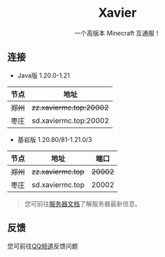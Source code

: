 <h1 align="center">Xavier</h1>
<p align="center">一个高版本 Minecraft 互通服！</p>

## 连接
* Java版 1.20.0-1.21

|节点|地址|
|-|-|
|~~郑州~~|~~zz.xaviermc.top:20002~~|
|枣庄|sd.xaviermc.top:20002|
* 基岩版 1.20.80/81-1.21.0/3

|节点|地址|端口|
|-|-|-|
|~~郑州~~|~~zz.xaviermc.top~~|~~20002~~|
|枣庄|sd.xaviermc.top|20002|

> 您可前往[服务器文档](https://docs.xaviermc.top/)了解服务器最新信息。

## 反馈
您可前往[QQ频道](https://pd.qq.com/s/4pbctumt)反馈问题

